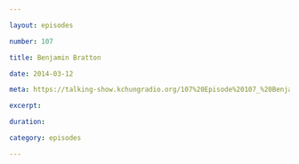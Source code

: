 ```yaml
---

layout: episodes

number: 107

title: Benjamin Bratton

date: 2014-03-12

meta: https://talking-show.kchungradio.org/107%20Episode%20107_%20Benjamin%20Bratton.mp3

excerpt: 

duration: 

category: episodes

---
```


